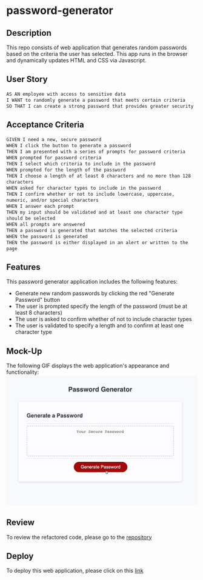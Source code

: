 # password-generator

## Description
This repo consists of web application that generates random passwords based on the criteria the user has selected. This app runs in the browser and dynamically updates HTML and CSS via Javascript.

## User Story
```
AS AN employee with access to sensitive data
I WANT to randomly generate a password that meets certain criteria
SO THAT I can create a strong password that provides greater security
```

## Acceptance Criteria

```
GIVEN I need a new, secure password
WHEN I click the button to generate a password
THEN I am presented with a series of prompts for password criteria
WHEN prompted for password criteria
THEN I select which criteria to include in the password
WHEN prompted for the length of the password
THEN I choose a length of at least 8 characters and no more than 128 characters
WHEN asked for character types to include in the password
THEN I confirm whether or not to include lowercase, uppercase, numeric, and/or special characters
WHEN I answer each prompt
THEN my input should be validated and at least one character type should be selected
WHEN all prompts are answered
THEN a password is generated that matches the selected criteria
WHEN the password is generated
THEN the password is either displayed in an alert or written to the page
```

## Features
This password generator application includes the following features:
- Generate new random passwords by clicking the red "Generate Password" button
- The user is prompted specify the length of the password (must be at least 8 characters)
- The user is asked to confirm whether of not to include character types 
- The user is validated to specify a length and to confirm at least one character type 

## Mock-Up
The following GIF displays the web application's appearance and functionality:
![password generator demo](./assets/images/password_generator.gif)


## Review
To review the refactored code, please go to the [repository](https://github.com/sistaniabong/password-generator)

## Deploy
To deploy this web application, please click on this [link](https://sistaniabong.github.io/password-generator/)

